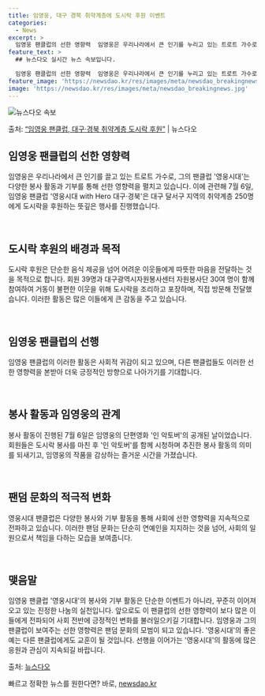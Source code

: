 ```yaml
---
title: 임영웅, 대구 경북 취약계층에 도시락 후원 이벤트
categories:
  - News
excerpt: >
  임영웅 팬클럽의 선한 영향력  임영웅은 우리나라에서 큰 인기를 누리고 있는 트로트 가수로, 그의 팬클럽 '영…
feature_text: >
  ## 뉴스다오 실시간 뉴스 속보입니다.

  임영웅 팬클럽의 선한 영향력  임영웅은 우리나라에서 큰 인기를 누리고 있는 트로트 가수로, 그의 팬클럽 '영…
feature_image: 'https://newsdao.kr/res/images/meta/newsdao_breakingnews.jpg'
image: 'https://newsdao.kr/res/images/meta/newsdao_breakingnews.jpg'
---
```


![뉴스다오 속보](https://newsdao.kr/res/images/meta/newsdao_breakingnews.jpg)

<p>출처: <a href="https://newsdao.kr/4662" rel="dofollow">“임영웅 팬클럽, 대구·경북 취약계층 도시락 후원”</a> | 뉴스다오</p>

<h2 data-ke-size="size26">임영웅 팬클럽의 선한 영향력</h2>
임영웅은 우리나라에서 큰 인기를 끌고 있는 트로트 가수로, 그의 팬클럽 '영웅시대'는 다양한 봉사 활동과 기부를 통해 선한 영향력을 펼치고 있습니다. 이에 관련해 7월 6일, 임영웅 팬클럽 '영웅시대 with Hero 대구·경북'은 대구 달서구 지역의 취약계층 250명에게 도시락을 후원하는 뜻깊은 행사를 진행했습니다.

<p data-ke-size="size16">&nbsp;</p>

<h2 data-ke-size="size26">도시락 후원의 배경과 목적</h2>
도시락 후원은 단순한 음식 제공을 넘어 어려운 이웃들에게 따뜻한 마음을 전달하는 것을 목적으로 합니다. 회원 39명과 대구광역시자원봉사센터 자원봉사단 30여 명이 함께 참여하여 거동이 불편한 이웃을 위해 도시락을 조리하고 포장하며, 직접 방문해 전달했습니다. 이러한 활동은 많은 이들에게 큰 감동을 주고 있습니다.

<p data-ke-size="size16">&nbsp;</p>

<h2 data-ke-size="size26">임영웅 팬클럽의 선행</h2>
임영웅 팬클럽의 이러한 활동은 사회적 귀감이 되고 있으며, 다른 팬클럽들도 이러한 선한 영향력을 본받아 더욱 긍정적인 방향으로 나아가기를 기대합니다.

<p data-ke-size="size16">&nbsp;</p>

<h2 data-ke-size="size26">봉사 활동과 임영웅의 관계</h2>
봉사 활동이 진행된 7월 6일은 임영웅의 단편영화 '인 악토버'의 공개된 날이었습니다. 회원들은 도시락 봉사를 마친 후 '인 악토버'를 함께 시청하며 추진한 봉사 활동의 의미를 되새기고, 임영웅의 작품을 감상하는 즐거운 시간을 가졌습니다.

<p data-ke-size="size16">&nbsp;</p>

<h2 data-ke-size="size26">팬덤 문화의 적극적 변화</h2>
영웅시대 팬클럽은 다양한 봉사와 기부 활동을 통해 사회에 선한 영향력을 지속적으로 전파하고 있습니다. 이러한 팬덤 문화는 단순히 연예인을 지지하는 것을 넘어, 사회의 일원으로서 책임을 다하는 모습을 보여줍니다.

<p data-ke-size="size16">&nbsp;</p>

<h2 data-ke-size="size26">맺음말</h2>
임영웅 팬클럽 '영웅시대'의 봉사와 기부 활동은 단순한 이벤트가 아니라, 꾸준히 이어져 오고 있는 진정한 나눔의 실천입니다. 앞으로도 이 팬클럽의 선한 영향력이 보다 많은 이들에게 전파되어 사회 전반에 긍정적인 변화를 불러일으키길 기대합니다. 임영웅과 그의 팬클럽이 보여주는 선한 영향력은 팬덤 문화의 모범이 되고 있습니다. '영웅시대'의 좋은 예는 다른 팬클럽에게도 교훈이 될 것입니다. 선행을 이어가는 '영웅시대'의 활동에 많은 응원과 관심이 지속되길 바랍니다.

출처: <a href="https://newsdao.kr/4662">뉴스다오</a> 

빠르고 정확한 뉴스를 원한다면? 바로, <a href="https://newsdao.kr" rel="dofollow">newsdao.kr</a>


